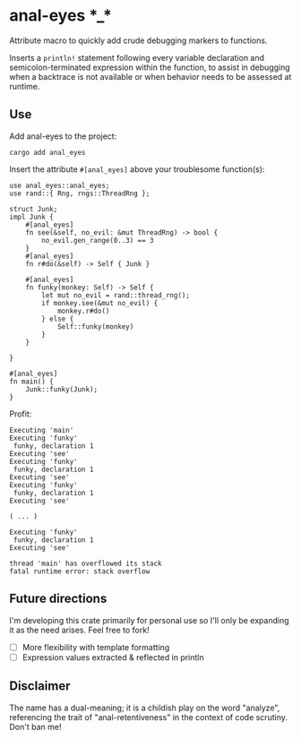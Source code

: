 
# anal-eyes  \*_\*
Attribute macro to quickly add crude debugging markers to functions. <br>

Inserts a `println!` statement following every variable declaration
and semicolon-terminated expression within the function, to assist in debugging
when a backtrace is not available or when behavior needs to be assessed at runtime.

## Use
Add anal-eyes to the project:
```
cargo add anal_eyes
```
Insert the attribute `#[anal_eyes]` above your troublesome function(s):
```
use anal_eyes::anal_eyes;
use rand::{ Rng, rngs::ThreadRng };

struct Junk;
impl Junk {
    #[anal_eyes]
    fn see(&self, no_evil: &mut ThreadRng) -> bool {
        no_evil.gen_range(0..3) == 3
    }
    #[anal_eyes]
    fn r#do(&self) -> Self { Junk }

    #[anal_eyes]
    fn funky(monkey: Self) -> Self {
        let mut no_evil = rand::thread_rng();
        if monkey.see(&mut no_evil) {
            monkey.r#do()
        } else {
            Self::funky(monkey)
        }
    }

}

#[anal_eyes]
fn main() {
    Junk::funky(Junk);
}

```
Profit:
```
Executing 'main'
Executing 'funky'
 funky, declaration 1
Executing 'see'
Executing 'funky'
 funky, declaration 1
Executing 'see'
Executing 'funky'
 funky, declaration 1
Executing 'see'

( ... )

Executing 'funky'
 funky, declaration 1
Executing 'see'

thread 'main' has overflowed its stack
fatal runtime error: stack overflow

```

## Future directions
I'm developing this crate primarily for personal use so I'll only be expanding it
as the need arises. Feel free to fork!
- [ ] More flexibility with template formatting
- [ ] Expression values extracted & reflected in println

## Disclaimer
The name has a dual-meaning; it is a childish play on the word "analyze", referencing
the trait of "anal-retentiveness" in the context of code scrutiny. Don't ban me!
